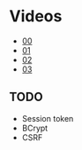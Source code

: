 # Videos

* [00](https://vimeo.com/groups/appacademy/videos/93097977)
* [01](https://vimeo.com/groups/appacademy/videos/93097978)
* [02](https://vimeo.com/groups/appacademy/videos/93097979)
* [03](https://vimeo.com/groups/appacademy/videos/93100190)

## TODO

* Session token
* BCrypt
* CSRF
